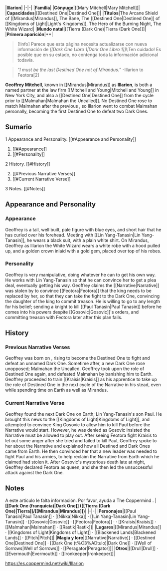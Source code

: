 |**Illarion**|
|-|-|
|**Familia**|
|**Cónyuge**|[[Mary Mitchell\|Mary Mitchell]]|
|**Capacidades**|[[Destined One\|Destined One]]|
|**Títulos**|The Arcane Shield of [[Mirandus\|Mirandus]], The  Bane, The [[Destined One\|Destined One]] of [[Kingdoms of Light\|Light's Kingdoms]], The Hero of the Burning Night, The White Wizard|
|**Mundo natal**|[[Tierra (Dark One)\|Tierra (Dark One)]]|
|**Primera aparición**|**|

> [!info] Parece que esta página necesita actualizarse con nueva información de *[[Dark One Libro 1\|Dark One Libro 1]]*!¡Ten cuidado! Es posible que en su estado, no contenga toda la información adicional todavía.

>“*I must be the last Destined One not of Mirandus.*”
\-Illarion to Feotora[2]


**Geoffrey Mitchell**, known in [[Mirandus\|Mirandus]] as **Illarion**, is both a named partner at the law firm [[Mitchell and Young\|Mitchell and Young]] in New York City, and also a [[Destined One\|Destined One]] from the cycle prior to [[Malmahan\|Malmahan the Uncalled]]. No Destined One rose to match Malmahan after the previous , so Illarion went to combat Malmahan personally, becoming the first Destined One to defeat two Dark Ones.

## Sumario

1 Appearance and Personality. [[#Appearance and Personality]] 

1. [[#Appearance]] 
1. [[#Personality]] 


2 History. [[#History]] 

2. [[#Previous Narrative Verses]] 
2. [[#Current Narrative Verse]] 


3 Notes. [[#Notes]] 


## Appearance and Personality
### Appearance
Geoffrey is a tall, well built, pale figure with blue eyes, and short hair that he has curled over his forehead. Meeting with [[Lin Yang-Tanasin\|Lin Yang-Tanasin]], he wears a black suit, with a plain white shirt. On Mirandus, Geoffrey as Illarion the White Wizard wears a white robe with a hood pulled up, and a golden crown inlaid with a gold gem, placed over top of his robes.

### Personality
Geoffrey is very manipulative, doing whatever he can to get his own way. He works with Lin Yang-Tanasin so that he can convince her to get a plea deal, eventually getting his way. Geoffrey claims the [[Narrative\|Narrative]] was stolen by  to convince [[Feotora\|Feotora]] that the king needs to be replaced by her, so that they can take the fight to the Dark One, convincing the daughter of the king to commit treason.
He is willing to go to any length for his belief; sending a knight to kill [[Paul Tanasin\|Paul Tanasin]] before he comes into his powers despite [[Gosovic\|Gosovic]]'s orders, and committing treason with Feotora later after this plan fails.

## History
### Previous Narrative Verses
Geoffrey was born on , rising to become the Destined One to fight and defeat an unnamed Dark One. Sometime after, a new Dark One rose unopposed; Malmahan the Uncalled. Geoffrey took upon the role of Destined One again, and defeated Malmahan by banishing him to Earth. Geoffrey proceeded to train [[Kraisis\|Kraisis]] as his apprentice to take up the role of Destined One in the next cycle of the Narrative in his stead, even while spending time on Earth as well as Mirandus.

### Current Narrative Verse
Geoffrey found the next Dark One on Earth; Lin Yang-Tanasin's son Paul. He brought this news to the [[Kingdoms of Light\|Kingdoms of Light]], and attempted to convince King Gosovic to allow him to kill Paul before the Narrative would start. However, he was denied as Gosovic insisted the Narrative must be allowed to play out. After seeing Feotora fight Kraisis to let out some anger after she tried and failed to kill Paul, Geoffrey spoke to her about the Narrative and explained how all Destined and Dark Ones came from Earth. He then convinced her that a new leader was needed to fight Paul and his armies, to help reclaim the Narrative from Earth which he claimed had stolen it. After Gosovic's mysterious death late at night, Geoffrey declared Feotora as queen, and she then led the unsuccessful attack against the Dark One.

## Notes

A este artículo le falta información. Por favor, ayuda a The Coppermind .
|**[[Dark One (franquicia)\|Dark One]] ([[Tierra (Dark One)\|Tierra]]/[[Mirandus\|Mirandus]])**|
|-|-|
|**Personajes**|[[Paul Tanasin\|Paul Tanasin]] · [[Nikka\|Nikka]] · [[Lin Yang-Tanasin\|Lin Yang-Tanasin]] · [[Gosovic\|Gosovic]] · [[Feotora\|Feotora]] ·  · [[Kraisis\|Kraisis]] · [[Malmahan\|Malmahan]] · [[Rastik\|Rastik]]|
|**Lugares**|[[Mirandus\|Mirandus]] · [[Kingdoms of Light\|Kingdoms of Light]] · [[Blackened Lands\|Blackened Lands]] · [[Pitch\|Pitch]]|
|**Magia y lore**|[[Narrative\|Narrative]] · [[Destined One\|Destined One]] · [[Dark One (t%C3%ADtulo)\|Dark One]] · [[Well of Sorrows\|Well of Sorrows]] · [[Peragator\|Peragator]]|
|**Otros**|[[Drull\|Drull]] · [[Evermouth\|Evermouth]] · [[Ironkeeper\|Ironkeeper]]|



https://es.coppermind.net/wiki/Illarion